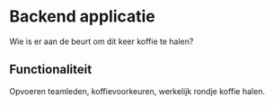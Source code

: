 # Backend applicatie
Wie is er aan de beurt om dit keer koffie te halen?

## Functionaliteit
Opvoeren teamleden, koffievoorkeuren, werkelijk rondje koffie halen.
